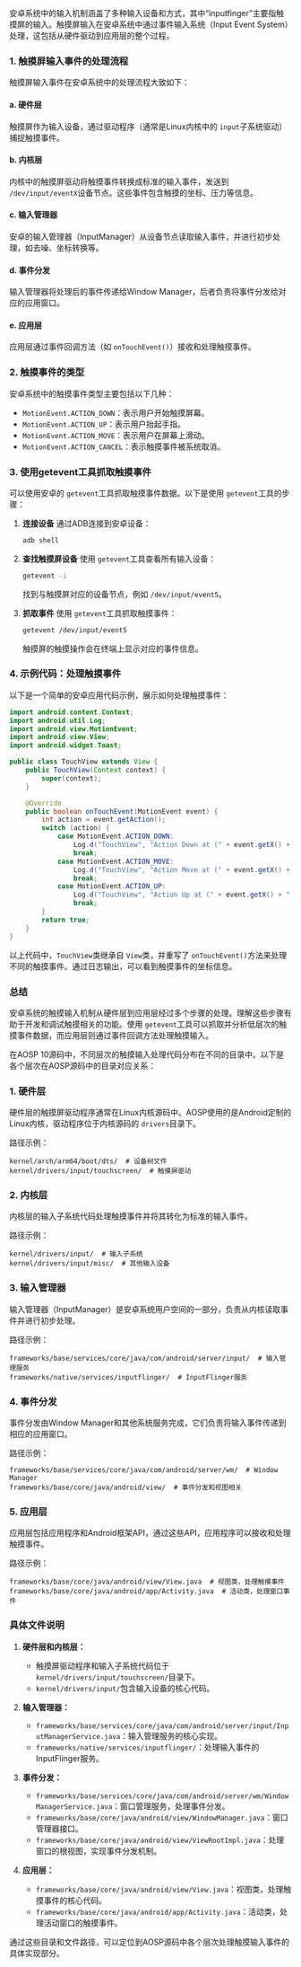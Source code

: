 安卓系统中的输入机制涵盖了多种输入设备和方式，其中“inputfinger”主要指触摸屏的输入。触摸屏输入在安卓系统中通过事件输入系统（Input Event System）处理，这包括从硬件驱动到应用层的整个过程。

### 1. 触摸屏输入事件的处理流程

触摸屏输入事件在安卓系统中的处理流程大致如下：

#### a. 硬件层

触摸屏作为输入设备，通过驱动程序（通常是Linux内核中的 `input`子系统驱动）捕捉触摸事件。

#### b. 内核层

内核中的触摸屏驱动将触摸事件转换成标准的输入事件，发送到 `/dev/input/eventX`设备节点。这些事件包含触摸的坐标、压力等信息。

#### c. 输入管理器

安卓的输入管理器（InputManager）从设备节点读取输入事件，并进行初步处理，如去噪、坐标转换等。

#### d. 事件分发

输入管理器将处理后的事件传递给Window Manager，后者负责将事件分发给对应的应用窗口。

#### e. 应用层

应用层通过事件回调方法（如 `onTouchEvent()`）接收和处理触摸事件。

### 2. 触摸事件的类型

安卓系统中的触摸事件类型主要包括以下几种：

- `MotionEvent.ACTION_DOWN`：表示用户开始触摸屏幕。
- `MotionEvent.ACTION_UP`：表示用户抬起手指。
- `MotionEvent.ACTION_MOVE`：表示用户在屏幕上滑动。
- `MotionEvent.ACTION_CANCEL`：表示触摸事件被系统取消。

### 3. 使用getevent工具抓取触摸事件

可以使用安卓的 `getevent`工具抓取触摸事件数据。以下是使用 `getevent`工具的步骤：

1. **连接设备**
   通过ADB连接到安卓设备：

   ```bash
   adb shell
   ```
2. **查找触摸屏设备**
   使用 `getevent`工具查看所有输入设备：

   ```bash
   getevent -i
   ```

   找到与触摸屏对应的设备节点，例如 `/dev/input/event5`。
3. **抓取事件**
   使用 `getevent`工具抓取触摸事件：

   ```bash
   getevent /dev/input/event5
   ```

   触摸屏的触摸操作会在终端上显示对应的事件信息。

### 4. 示例代码：处理触摸事件

以下是一个简单的安卓应用代码示例，展示如何处理触摸事件：

```java
import android.content.Context;
import android.util.Log;
import android.view.MotionEvent;
import android.view.View;
import android.widget.Toast;

public class TouchView extends View {
    public TouchView(Context context) {
        super(context);
    }

    @Override
    public boolean onTouchEvent(MotionEvent event) {
        int action = event.getAction();
        switch (action) {
            case MotionEvent.ACTION_DOWN:
                Log.d("TouchView", "Action Down at (" + event.getX() + ", " + event.getY() + ")");
                break;
            case MotionEvent.ACTION_MOVE:
                Log.d("TouchView", "Action Move at (" + event.getX() + ", " + event.getY() + ")");
                break;
            case MotionEvent.ACTION_UP:
                Log.d("TouchView", "Action Up at (" + event.getX() + ", " + event.getY() + ")");
                break;
        }
        return true;
    }
}
```

以上代码中，`TouchView`类继承自 `View`类，并重写了 `onTouchEvent()`方法来处理不同的触摸事件。通过日志输出，可以看到触摸事件的坐标信息。

### 总结

安卓系统的触摸输入机制从硬件层到应用层经过多个步骤的处理。理解这些步骤有助于开发和调试触摸相关的功能。使用 `getevent`工具可以抓取并分析低层次的触摸事件数据，而应用层则通过事件回调方法处理触摸输入。






在AOSP 10源码中，不同层次的触摸输入处理代码分布在不同的目录中。以下是各个层次在AOSP源码中的目录对应关系：

### 1. 硬件层

硬件层的触摸屏驱动程序通常在Linux内核源码中。AOSP使用的是Android定制的Linux内核，驱动程序位于内核源码的 `drivers`目录下。

路径示例：

```
kernel/arch/arm64/boot/dts/  # 设备树文件
kernel/drivers/input/touchscreen/  # 触摸屏驱动
```

### 2. 内核层

内核层的输入子系统代码处理触摸事件并将其转化为标准的输入事件。

路径示例：

```
kernel/drivers/input/  # 输入子系统
kernel/drivers/input/misc/  # 其他输入设备
```

### 3. 输入管理器

输入管理器（InputManager）是安卓系统用户空间的一部分，负责从内核读取事件并进行初步处理。

路径示例：

```
frameworks/base/services/core/java/com/android/server/input/  # 输入管理服务
frameworks/native/services/inputflinger/  # InputFlinger服务
```

### 4. 事件分发

事件分发由Window Manager和其他系统服务完成，它们负责将输入事件传递到相应的应用窗口。

路径示例：

```
frameworks/base/services/core/java/com/android/server/wm/  # Window Manager
frameworks/base/core/java/android/view/  # 事件分发和视图相关
```

### 5. 应用层

应用层包括应用程序和Android框架API，通过这些API，应用程序可以接收和处理触摸事件。

路径示例：

```
frameworks/base/core/java/android/view/View.java  # 视图类，处理触摸事件
frameworks/base/core/java/android/app/Activity.java  # 活动类，处理窗口事件
```

### 具体文件说明

1. **硬件层和内核层：**

   - 触摸屏驱动程序和输入子系统代码位于 `kernel/drivers/input/touchscreen/`目录下。
   - `kernel/drivers/input/`包含输入设备的核心代码。
2. **输入管理器：**

   - `frameworks/base/services/core/java/com/android/server/input/InputManagerService.java`：输入管理服务的核心实现。
   - `frameworks/native/services/inputflinger/`：处理输入事件的InputFlinger服务。
3. **事件分发：**

   - `frameworks/base/services/core/java/com/android/server/wm/WindowManagerService.java`：窗口管理服务，处理事件分发。
   - `frameworks/base/core/java/android/view/WindowManager.java`：窗口管理器接口。
   - `frameworks/base/core/java/android/view/ViewRootImpl.java`：处理窗口的根视图，实现事件分发机制。
4. **应用层：**

   - `frameworks/base/core/java/android/view/View.java`：视图类，处理触摸事件的核心代码。
   - `frameworks/base/core/java/android/app/Activity.java`：活动类，处理活动窗口的触摸事件。

通过这些目录和文件路径，可以定位到AOSP源码中各个层次处理触摸输入事件的具体实现部分。
